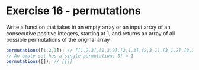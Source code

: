# Exercise 16 - permutations

Write a function that takes in an empty array or an input array of an consecutive positive integers, starting at 1, and returns an array of all possible permutations of the original array
```javascript
permutations([1,2,3]); // [[1,2,3],[1,3,2],[2,1,3],[2,3,1],[3,1,2],[3,2,1]]
// An empty set has a single permutation, 0! = 1
permutations([]); // [[]]
```

